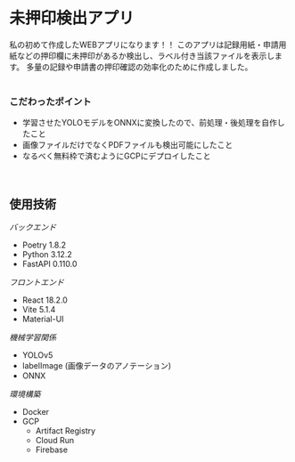 # 未押印検出アプリ

私の初めて作成したWEBアプリになります！！
このアプリは記録用紙・申請用紙などの押印欄に未押印があるか検出し、ラベル付き当該ファイルを表示します。
多量の記録や申請書の押印確認の効率化のために作成しました。
<br>
<br>

### こだわったポイント
* 学習させたYOLOモデルをONNXに変換したので、前処理・後処理を自作したこと
* 画像ファイルだけでなくPDFファイルも検出可能にしたこと
* なるべく無料枠で済むようにGCPにデプロイしたこと

<br>

## 使用技術
_バックエンド_
* Poetry 1.8.2
* Python 3.12.2
* FastAPI 0.110.0


_フロントエンド_
* React 18.2.0
* Vite 5.1.4
* Material-UI

_機械学習関係_
* YOLOv5
* labelImage (画像データのアノテーション)
* ONNX

_環境構築_
* Docker
* GCP
  * Artifact Registry
  * Cloud Run
  * Firebase

